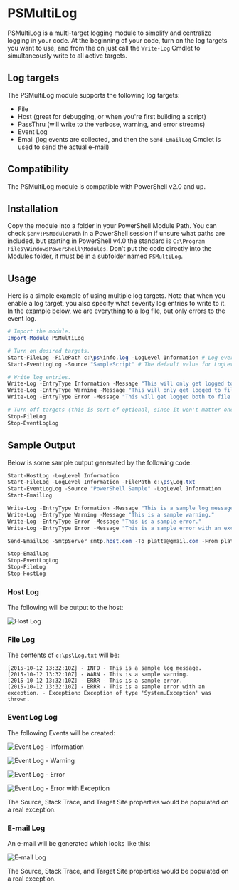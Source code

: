 # PSMultiLog
PSMultiLog is a multi-target logging module to simplify and centralize logging in your code. At the beginning of your code, turn on the log targets you want to use, and from the on just call the `Write-Log` Cmdlet to simultaneously write to all active targets.

## Log targets
The PSMultiLog module supports the following log targets:

- File
- Host (great for debugging, or when you're first building a script)
- PassThru (will write to the verbose, warning, and error streams)
- Event Log
- Email (log events are collected, and then the `Send-EmailLog` Cmdlet is used to send the actual e-mail)

## Compatibility
The PSMultiLog module is compatible with PowerShell v2.0 and up.

## Installation
Copy the module into a folder in your PowerShell Module Path. You can check `$env:PSModulePath` in a PowerShell session if unsure what paths are included, but starting in PowerShell v4.0 the standard is `C:\Program Files\WindowsPowerShell\Modules`. Don't put the code directly into the Modules folder, it must be in a subfolder named `PSMultiLog`.

## Usage
Here is a simple example of using multiple log targets. Note that when you enable a log target, you also specify what severity log entries to write to it. In the example below, we are everything to a log file, but only errors to the event log.

```powershell
# Import the module.
Import-Module PSMultiLog

# Turn on desired targets.
Start-FileLog -FilePath c:\ps\info.log -LogLevel Information # Log everything.
Start-EventLogLog -Source "SampleScript" # The default value for LogLevel is "Error".

# Write log entries.
Write-Log -EntryType Information -Message "This will only get logged to file."
Write-Log -EntryType Warning -Message "This will only get logged to file."
Write-Log -EntryType Error -Message "This will get logged both to file and to the Event Log."

# Turn off targets (this is sort of optional, since it won't matter once the script exits).
Stop-FileLog
Stop-EventLogLog
```

## Sample Output

Below is some sample output generated by the following code:

```powershell
Start-HostLog -LogLevel Information
Start-FileLog -LogLevel Information -FilePath c:\ps\Log.txt
Start-EventLogLog -Source "PowerShell Sample" -LogLevel Information
Start-EmailLog

Write-Log -EntryType Information -Message "This is a sample log message."
Write-Log -EntryType Warning -Message "This is a sample warning."
Write-Log -EntryType Error -Message "This is a sample error."
Write-Log -EntryType Error -Message "This is a sample error with an exception." -Exception (New-Object -TypeName Exception)

Send-EmailLog -SmtpServer smtp.host.com -To platta@gmail.com -From platta@gmail.com -Subject "Sample Log" -Message "This is a sample log." -LogLevel Information

Stop-EmailLog
Stop-EventLogLog
Stop-FileLog
Stop-HostLog
```

### Host Log

The following will be output to the host:

![Host Log](https://cloud.githubusercontent.com/assets/946913/10434414/554666e6-70e7-11e5-99f4-601ab9218a02.PNG)

### File Log

The contents of `c:\ps\Log.txt` will be:

```
[2015-10-12 13:32:10Z] - INFO - This is a sample log message.
[2015-10-12 13:32:10Z] - WARN - This is a sample warning.
[2015-10-12 13:32:10Z] - ERRR - This is a sample error.
[2015-10-12 13:32:10Z] - ERRR - This is a sample error with an exception. - Exception: Exception of type 'System.Exception' was thrown.
```

### Event Log Log

The following Events will be created:

![Event Log - Information](https://cloud.githubusercontent.com/assets/946913/10434412/55451840-70e7-11e5-863e-de06a39ae24d.PNG)

![Event Log - Warning](https://cloud.githubusercontent.com/assets/946913/10434413/55458ba4-70e7-11e5-9612-59a5e9c573c6.PNG)

![Event Log - Error](https://cloud.githubusercontent.com/assets/946913/10434411/55444140-70e7-11e5-8dc8-a104ec2f09a4.PNG)

![Event Log - Error with Exception](https://cloud.githubusercontent.com/assets/946913/10434410/5542f72c-70e7-11e5-8473-79cc6048d7f4.PNG)

The Source, Stack Trace, and Target Site properties would be populated on a real exception.

### E-mail Log

An e-mail will be generated which looks like this:

![E-mail Log](https://cloud.githubusercontent.com/assets/946913/10434409/5542458e-70e7-11e5-97a7-bdf6d114d179.PNG)

The Source, Stack Trace, and Target Site properties would be populated on a real exception.
